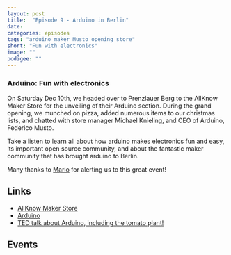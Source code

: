 ```yaml
---
layout: post
title:  "Episode 9 - Arduino in Berlin"
date:
categories: episodes
tags: "arduino maker Musto opening store"
short: "Fun with electronics"
image: ""
podigee: ""
---
```


### Arduino: Fun with electronics

On Saturday Dec 10th, we headed over to Prenzlauer Berg to the AllKnow Maker Store for the unveiling of their Arduino section. During the grand opening, we munched on pizza, added numerous items to our christmas lists, and chatted with store manager Michael Knieling, and CEO of Arduino, Federico Musto.

Take a listen to learn all about how arduino makes electronics fun and easy, its important open source community, and about the fantastic maker community that has brought arduino to Berlin.

Many thanks to [Mario](https://twitter.com/kidpixo) for alerting us to this great event!

## Links

* [AllKnow Maker Store](https://www.maker-store.de/)
* [Arduino](http://www.arduino.org/)
* [TED talk about Arduino, including the tomato plant!](https://www.youtube.com/watch?v=UoBUXOOdLXY)

## Events


